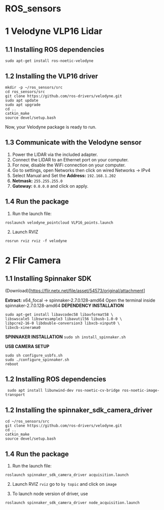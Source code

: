 # ROS_sensors
# 1 Velodyne VLP16 Lidar
## 1.1 Installing ROS dependencies

```sudo apt-get install ros-noetic-velodyne```

## 1.2 Installing the VLP16 driver
```
mkdir -p ~/ros_sensors/src
cd ros_sensors/src
git clone https://github.com/ros-drivers/velodyne.git
sudo apt update
sudo apt upgrade
cd ..
catkin_make
source devel/setup.bash
```
Now, your Velodyne package is ready to run.

## 1.3 Communicate with the Velodyne sensor
1. Power the LIDAR via the included adapter.
2. Connect the LIDAR to an Ethernet port on your computer.
3. For now, disable the WiFi connection on your computer.
4. Go to settings, open Networks then click on wired Networks -> IPv4
5. Select Manual and  Set the **Address:** ```192.168.1.202```
6. **Netmask:** ```255.255.255.0```
7. **Gateway:** ```0.0.0.0``` and click on apply.

## 1.4 Run the package
1. Run the launch file:
```
roslaunch velodyne_pointcloud VLP16_points.launch
```
2. Launch RVIZ
```
rosrun rviz rviz -f velodyne
```

# 2 Flir Camera

## 1.1 Installing Spinnaker SDK 

(Download)[https://flir.netx.net/file/asset/54573/original/attachment]

**Extract:** x64_focal -> spinnaker-2.7.0.128-amd64 
Open the terminal inside spinnaker-2.7.0.128-amd64
**DEPENDENCY INSTALLATION**
```
sudo apt-get install libavcodec58 libavformat58 \
libswscale5 libswresample3 libavutil56 libusb-1.0-0 \
libpcre2-16-0 libdouble-conversion3 libxcb-xinput0 \
libxcb-xinerama0
```
**SPINNAKER INSTALLATION**
```sudo sh install_spinnaker.sh```

**USB CAMERA SETUP**
```
sudo sh configure_usbfs.sh
sudo ./configure_spinnaker.sh
reboot
```

## 1.2 Installing ROS dependencies
``` sudo apt install libunwind-dev ros-noetic-cv-bridge ros-noetic-image-transport```

## 1.2 Installing the spinnaker_sdk_camera_driver
```
cd ~/ros_sensors/src
git clone https://github.com/ros-drivers/velodyne.git
cd ..
catkin_make
source devel/setup.bash
```

## 1.4 Run the package
1. Run the launch file:
```
roslaunch spinnaker_sdk_camera_driver acquisition.launch
```
2. Launch RVIZ
```rviz``` go to ```by topic``` and click on ```image```

3. To launch node version of driver, use 
```
roslaunch spinnaker_sdk_camera_driver node_acquisition.launch
``` 

